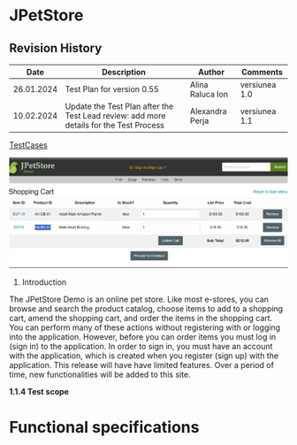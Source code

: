 # JPetStore
## Revision History 
| Date     |           Description                 |   Author     |    Comments |
| ---------------- | ----------------------------- | ------------ | -------- |
| 26.01.2024       | Test Plan for version 0.55    |Alina Raluca Ion  |versiunea 1.0 |
| 10.02.2024       | Update the Test Plan after the Test Lead review: add more details for the Test Process   | Alexandra Perja  | versiunea 1.1 |

[TestCases](https://github.com/AlinaRaluca92/Proiect-TM/blob/main/Anexa%201%20-%20GDPR%20-%20Ion%20%20Alina%20-%20Raluca.docx.pdf)

![Imagetext](https://github.com/AlinaRaluca92/Proiect-TM/blob/main/Capture.JPG)


1.	Introduction

   
  The JPetStore Demo is an online pet store. Like most e-stores, you can browse and search the product catalog, choose items to add to a shopping cart, amend the shopping cart, and order the items in the shopping cart. You can perform many of these actions without registering with or logging into the application. However, before you can order items you must log in (sign in) to the application. In order to sign in, you must have an account with the application, which is created when you register (sign up) with the application.
This release will have have limited features. Over a period of time, new functionalities will be added to this site.

**1.1.4 Test scope**


# Functional specifications
